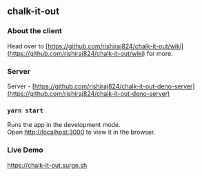 ## chalk-it-out

### About the client

Head over to [https://github.com/rishiraj824/chalk-it-out/wiki](https://github.com/rishiraj824/chalk-it-out/wiki) for more.

### Server

Server - [https://github.com/rishiraj824/chalk-it-out-deno-server](https://github.com/rishiraj824/chalk-it-out-deno-server)

### `yarn start`

Runs the app in the development mode.<br />
Open [http://localhost:3000](http://localhost:3000) to view it in the browser.

### Live Demo

https://chalk-it-out.surge.sh
